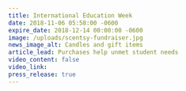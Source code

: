 ```yaml
---
title: International Education Week
date: 2018-11-06 05:58:00 -0600
expire_date: 2018-12-14 00:00:00 -0600
image: /uploads/scentsy-fundraiser.jpg
news_image_alt: Candles and gift items
article_lead: Purchases help unmet student needs
video_content: false
video_link:
press_release: true
---
```

